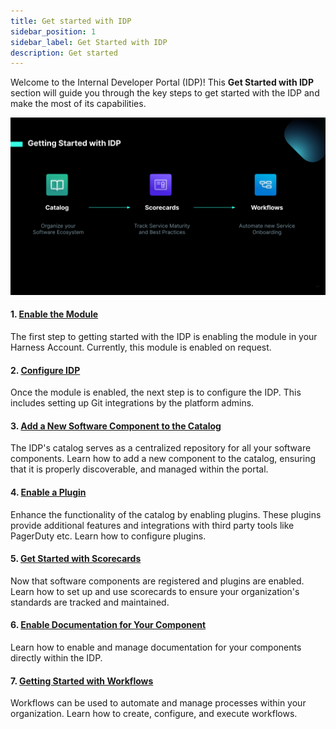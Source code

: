 ```yaml
---
title: Get started with IDP
sidebar_position: 1
sidebar_label: Get Started with IDP
description: Get started
---
```


Welcome to the Internal Developer Portal (IDP)! This **Get Started with IDP** section will guide you through the key steps to get started with the IDP and make the most of its capabilities.

![](./static/get%20started%20flow.png)

#### 1. [Enable the Module](./enabling-module)
The first step to getting started with the IDP is enabling the module in your Harness Account. Currently, this module is enabled on request.

#### 2. [Configure IDP](./setup-git-integration)
Once the module is enabled, the next step is to configure the IDP. This includes setting up Git integrations by the platform admins. 

#### 3. [Add a New Software Component to the Catalog](./register-a-new-software-component)
The IDP's catalog serves as a centralized repository for all your software components. Learn how to add a new component to the catalog, ensuring that it is properly discoverable, and managed within the portal.

#### 4. [Enable a Plugin](./enable-a-new-plugin)
Enhance the functionality of the catalog by enabling plugins. These plugins provide additional features and integrations with third party tools like PagerDuty etc. Learn how to configure plugins.

#### 5. [Get Started with Scorecards](./scorecard-quickstart)
Now that software components are registered and plugins are enabled. Learn how to set up and use scorecards to ensure your organization's standards are tracked and maintained.

#### 6. [Enable Documentation for Your Component](./enable-docs)
Learn how to enable and manage documentation for your components directly within the IDP.

#### 7. [Getting Started with Workflows](./workflow-quickstart)
Workflows can be used to automate and manage processes within your organization. Learn how to create, configure, and execute workflows.

